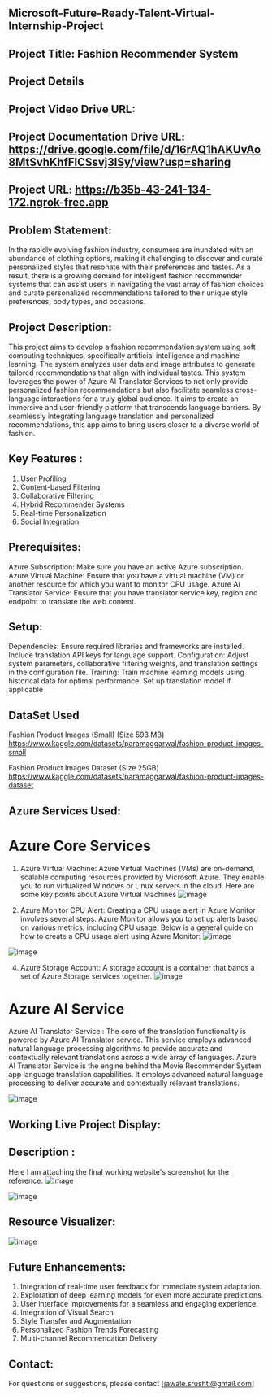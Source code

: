 ## Microsoft-Future-Ready-Talent-Virtual-Internship-Project

## Project Title: Fashion Recommender System

## Project Details

## Project Video Drive URL: 

## Project Documentation Drive URL: https://drive.google.com/file/d/16rAQ1hAKUvAo8MtSvhKhfFICSsvj3ISy/view?usp=sharing

## Project URL: https://b35b-43-241-134-172.ngrok-free.app 


## Problem Statement:
In the rapidly evolving fashion industry, consumers are inundated with an abundance of clothing options, making it challenging to discover and curate personalized styles that resonate with their preferences and tastes. As a result, there is a growing demand for intelligent fashion recommender systems that can assist users in navigating the vast array of fashion choices and curate personalized recommendations tailored to their unique style preferences, body types, and occasions.


## Project Description:
This project aims to develop a fashion recommendation system using soft computing techniques, specifically artificial intelligence and machine learning. The system analyzes user data and image attributes to generate tailored recommendations that align with individual tastes. This system leverages the power of Azure AI Translator Services to not only provide personalized fashion recommendations but also facilitate seamless cross-language interactions for a truly global audience. It aims to create an immersive and user-friendly platform that transcends language barriers. By seamlessly integrating language translation and personalized recommendations, this app aims to bring users closer to a diverse world of fashion.


## Key Features :
1. User Profiling
2. Content-based Filtering
3. Collaborative Filtering
4. Hybrid Recommender Systems
5. Real-time Personalization
6. Social Integration


## Prerequisites:
Azure Subscription: Make sure you have an active Azure subscription.
Azure Virtual Machine: Ensure that you have a virtual machine (VM) or another resource for which you want to monitor CPU usage.
Azure Ai Translator Service: Ensure that you have translator service key, region and endpoint to translate the web content.


## Setup:
Dependencies: Ensure required libraries and frameworks are installed. Include translation API keys for language support.
Configuration: Adjust system parameters, collaborative filtering weights, and translation settings in the configuration file.
Training: Train machine learning models using historical data for optimal performance. Set up translation model if applicable

## DataSet Used
Fashion Product Images (Small) (Size 593 MB) https://www.kaggle.com/datasets/paramaggarwal/fashion-product-images-small

Fashion Product Images Dataset (Size 25GB) https://www.kaggle.com/datasets/paramaggarwal/fashion-product-images-dataset


## Azure Services Used:

# Azure Core Services
1. Azure Virtual Machine:
Azure Virtual Machines (VMs) are on-demand, scalable computing resources provided by Microsoft Azure. They enable you to run virtualized Windows or Linux servers in the cloud. Here are some key points about Azure Virtual Machines
![image](https://github.com/srush2906/Fashion-Recommender-System/assets/115866345/8c6faa47-6d3c-4864-9d92-3c923c7ac932)



2. Azure Monitor CPU Alert:
Creating a CPU usage alert in Azure Monitor involves several steps. Azure Monitor allows you to set up alerts based on various metrics, including CPU usage. Below is a general guide on how to create a CPU usage alert using Azure Monitor:
![image](https://github.com/srush2906/Fashion-Recommender-System/assets/115866345/125ca4ba-0cf5-4f54-87ff-e85cb17ea59c)

![image](https://github.com/srush2906/Fashion-Recommender-System/assets/115866345/fb6ee51b-0b78-4464-bb1e-d9501cb78d77)



4. Azure Storage Account:
A storage account is a container that bands a set of Azure Storage services together.
![image](https://github.com/srush2906/Fashion-Recommender-System/assets/115866345/45c04d8c-9049-4615-ac6b-2f67adc9201d)



# Azure AI Service
Azure AI Translator Service :
The core of the translation functionality is powered by Azure AI Translator service. This service employs advanced natural language processing algorithms to provide accurate and contextually relevant translations across a wide array of languages. Azure AI Translator Service is the engine behind the Movie Recommender System app language translation capabilities. It employs advanced natural language processing to deliver accurate and contextually relevant translations.

![image](https://github.com/srush2906/Fashion-Recommender-System/assets/115866345/d51bce64-16cf-42eb-a30a-5eebbe23b3fa)


## Working Live Project Display:

## Description :
Here I am attaching the final working website's screenshot for the reference.
![image](https://github.com/srush2906/Fashion-Recommender-System/assets/115866345/ea869fee-6738-4a4c-bc0b-067ee803ec9a)

![image](https://github.com/srush2906/Fashion-Recommender-System/assets/115866345/e0e72cc1-9d6c-4ca4-9536-421e6129a54e)



## Resource Visualizer:
![image](https://github.com/srush2906/Fashion-Recommender-System/assets/115866345/e424f61c-490d-4779-b265-c0132cd9f253)



## Future Enhancements:
1. Integration of real-time user feedback for immediate system adaptation.
2. Exploration of deep learning models for even more accurate predictions.
3. User interface improvements for a seamless and engaging experience.
4. Integration of Visual Search
5. Style Transfer and Augmentation
6. Personalized Fashion Trends Forecasting
7. Multi-channel Recommendation Delivery


## Contact:
For questions or suggestions, please contact [jawale.srushti@gmail.com]
